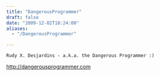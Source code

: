 ```yaml
---
title: "DangerousProgrammer"
draft: false
date: "2009-12-02T18:24:00"
aliases:
  - "/DangerousProgrammer"

---
```

    Rudy X. Desjardins - a.k.a. the Dangerous Programmer :)

<http://dangerousprogrammer.com>
